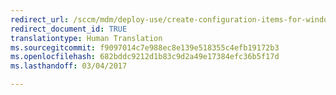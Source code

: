```yaml
---
redirect_url: /sccm/mdm/deploy-use/create-configuration-items-for-windows-8.1-and-windows-10-devices-managed-without-the-client
redirect_document_id: TRUE
translationtype: Human Translation
ms.sourcegitcommit: f9097014c7e988ec8e139e518355c4efb19172b3
ms.openlocfilehash: 682bddc9212d1b83c9d2a49e17384efc36b5f17d
ms.lasthandoff: 03/04/2017

---
```


